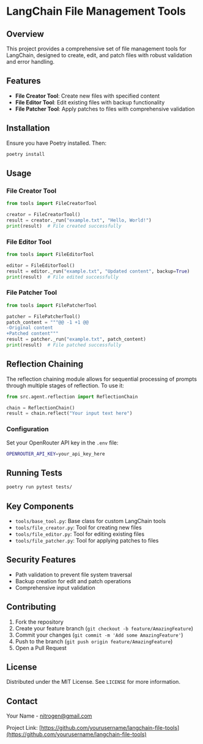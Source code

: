 # LangChain File Management Tools

## Overview

This project provides a comprehensive set of file management tools for LangChain, designed to create, edit, and patch files with robust validation and error handling.

## Features

- **File Creator Tool**: Create new files with specified content
- **File Editor Tool**: Edit existing files with backup functionality
- **File Patcher Tool**: Apply patches to files with comprehensive validation

## Installation

Ensure you have Poetry installed. Then:

```bash
poetry install
```

## Usage

### File Creator Tool

```python
from tools import FileCreatorTool

creator = FileCreatorTool()
result = creator._run("example.txt", "Hello, World!")
print(result)  # File created successfully
```

### File Editor Tool

```python
from tools import FileEditorTool

editor = FileEditorTool()
result = editor._run("example.txt", "Updated content", backup=True)
print(result)  # File edited successfully
```

### File Patcher Tool

```python
from tools import FilePatcherTool

patcher = FilePatcherTool()
patch_content = """@@ -1 +1 @@
-Original content
+Patched content"""
result = patcher._run("example.txt", patch_content)
print(result)  # File patched successfully
```

## Reflection Chaining

The reflection chaining module allows for sequential processing of prompts through multiple stages of reflection. To use it:

```python
from src.agent.reflection import ReflectionChain

chain = ReflectionChain()
result = chain.reflect("Your input text here")
```

### Configuration
Set your OpenRouter API key in the `.env` file:

```bash
OPENROUTER_API_KEY=your_api_key_here
```

## Running Tests

```bash
poetry run pytest tests/
```

## Key Components

- `tools/base_tool.py`: Base class for custom LangChain tools
- `tools/file_creator.py`: Tool for creating new files
- `tools/file_editor.py`: Tool for editing existing files
- `tools/file_patcher.py`: Tool for applying patches to files

## Security Features

- Path validation to prevent file system traversal
- Backup creation for edit and patch operations
- Comprehensive input validation

## Contributing

1. Fork the repository
2. Create your feature branch (`git checkout -b feature/AmazingFeature`)
3. Commit your changes (`git commit -m 'Add some AmazingFeature'`)
4. Push to the branch (`git push origin feature/AmazingFeature`)
5. Open a Pull Request

## License

Distributed under the MIT License. See `LICENSE` for more information.

## Contact

Your Name - nitrogen@gmail.com

Project Link: [https://github.com/yourusername/langchain-file-tools](https://github.com/yourusername/langchain-file-tools)